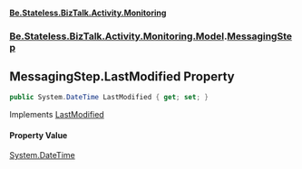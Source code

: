 #### [Be.Stateless.BizTalk.Activity.Monitoring](README.md 'README')
### [Be.Stateless.BizTalk.Activity.Monitoring.Model](Be.Stateless.BizTalk.Activity.Monitoring.Model.md 'Be.Stateless.BizTalk.Activity.Monitoring.Model').[MessagingStep](MessagingStep.md 'Be.Stateless.BizTalk.Activity.Monitoring.Model.MessagingStep')

## MessagingStep.LastModified Property

```csharp
public System.DateTime LastModified { get; set; }
```

Implements [LastModified](IActivity.LastModified.md 'Be.Stateless.BizTalk.Activity.Monitoring.Model.IActivity.LastModified')

#### Property Value
[System.DateTime](https://docs.microsoft.com/en-us/dotnet/api/System.DateTime 'System.DateTime')